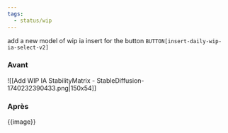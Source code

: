 ```yaml
---
tags:
  - status/wip
---
```

add a new model of wip ia insert for the button `BUTTON[insert-daily-wip-ia-select-v2]`

### Avant
![[Add WIP IA StabilityMatrix - StableDiffusion-1740232390433.png|150x54]]

### Après
{{image}}

